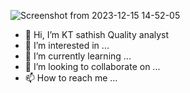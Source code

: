 ![Screenshot from 2023-12-15 14-52-05](https://github.com/07sathish/07sathish/assets/154309502/bfcf55cf-5f8b-4793-9cb1-5c6ff67ea00d)
- 👋 Hi, I’m KT sathish Quality analyst
- 👀 I’m interested in ...
- 🌱 I’m currently learning ...
- 💞️ I’m looking to collaborate on ...
- 📫 How to reach me ...

<!---
07sathish/07sathish is a ✨ special ✨ repository because its `README.md` (this file) appears on your GitHub profile.
You can click the Preview link to take a look at your changes.
--->

